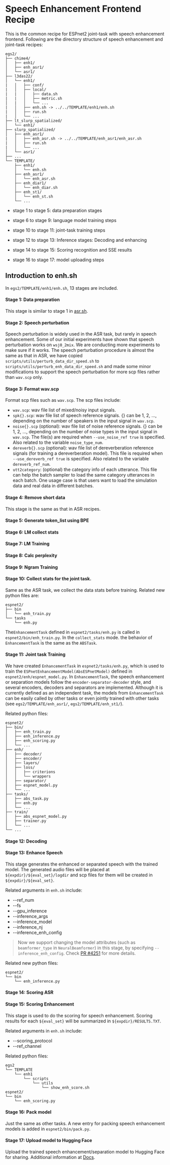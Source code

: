 # Speech Enhancement Frontend Recipe

This is the common recipe for ESPnet2 joint-task with speech enhancement frontend. Following are the directory structure of speech enhancement and joint-task recipes:

```
egs2/
├── chime4/
│   ├── enh1/
│   ├── enh_asr1/
│   └── asr1/
├── l3das22/
│   └── enh1/
|   │   ├── conf/
|   │   ├── local/
|   |   │   ├── data.sh
|   |   │   ├── metric.sh
│   |   │   └── ...
|   │   ├── enh.sh -> ../../TEMPLATE/enh1/enh.sh
|   │   ├── run.sh
|   │   └── ...
├── lt_slurp_spatialized/
│   └── enh1/
├── slurp_spatialized/
│   ├── enh_asr1/
|   │   ├── enh_asr.sh -> ../../TEMPLATE/enh_asr1/enh_asr.sh
|   │   ├── run.sh
|   │   └── ...
│   └── asr1/
├── ...
└── TEMPLATE/
    ├── enh1/
    │   └── enh.sh
    ├── enh_asr1/
    │   └── enh_asr.sh
    ├── enh_diar1/
    │   └── enh_diar.sh
    ├── enh_st1/
    │   └── enh_st.sh
    └── ...
``` 


- stage 1 to stage 5: data preparation stages

- stage 6 to stage 9: language model training steps

- stage 10 to stage 11: joint-task training steps

- stage 12 to stage 13: Inference stages: Decoding and enhancing

- stage 14 to stage 15: Scoring recognition and SSE results 

- stage 16 to stage 17: model uploading steps


## Introduction to enh.sh
In `egs2/TEMPLATE/enh1/enh.sh`, 13 stages are included.

#### Stage 1: Data preparation
This stage is similar to stage 1 in [asr.sh](https://github.com/espnet/espnet/blob/master/egs2/TEMPLATE/asr1/asr.sh).

#### Stage 2: Speech perturbation
Speech perturbation is widely used in the ASR task, but rarely in speech enhancement. Some of our initial experiments have shown that speech perturbation works on `wsj0_2mix`. We are conducting more experiments to make sure if it works.
The speech perturbation procedure is almost the same as that in ASR, we have copied `scripts/utils/perturb_data_dir_speed.sh` to `scripts/utils/perturb_enh_data_dir_speed.sh` and made some minor modifications to support the speech perturbation for more scp files rather than `wav.scp` only.

#### Stage 3: Format wav.scp
Format scp files such as `wav.scp`. The scp files include:
  + `wav.scp`: wav file list of mixed/noisy input signals.
  + `spk{}.scp`: wav file list of speech reference signals. {} can be 1, 2, ..., depending on the number of speakers in the input signal in `wav.scp`.
  + `noise{}.scp` (optional): wav file list of noise reference signals. {} can be 1, 2, ..., depending on the number of noise types in the input signal in `wav.scp`. The file(s) are required when `--use_noise_ref true` is specified. Also related to the variable `noise_type_num`.
  + `dereverb{}.scp` (optional): wav file list of dereverberation reference signals (for training a dereverberation model). This file is required when `--use_dereverb_ref true` is specified. Also related to the variable `dereverb_ref_num`.
  + `utt2category`: (optional) the category info of each utterance. This file can help the batch sampler to load the same category utterances in each batch. One usage case is that users want to load the simulation data and real data in different batches.

#### Stage 4: Remove short data
This stage is the same as that in ASR recipes.

#### Stage 5: Generate token_list using BPE

#### Stage 6: LM collect stats

#### Stage 7: LM Training

#### Stage 8: Calc perplexity

#### Stage 9: Ngram Training

#### Stage 10: Collect stats for the joint task.

Same as the ASR task, we collect the data stats before training. Related new python files are:
```
espnet2/
├── bin
│   └── enh_train.py
└── tasks
    └── enh.py
```
The`EnhancementTask` defined in `espnet2/tasks/enh.py` is called in `espnet2/bin/enh_train.py`. In the `collect_stats` mode. the behavior of `EnhancementTask` is the same as the `ABSTask`.


#### Stage 11: Joint task Training
We have created `EnhancementTask` in `espnet2/tasks/enh.py`, which is used to train the `ESPnetEnhancementModel(AbsESPnetModel)` defined in `espnet2/enh/espnet_model.py`.
In `EnhancementTask`, the speech enhancement or separation models follow the `encoder-separator-decoder` style, and several encoders, decoders and separators are implemented. Although it is currently defined as an independent task, the models from `EnhancementTask` can be easily called by other tasks or even jointly trained with other tasks (see `egs2/TEMPLATE/enh_asr1/`, `egs2/TEMPLATE/enh_st1/`).

Related python files:
```
espnet2/
├── bin/
│   ├── enh_train.py
│   ├── enh_inference.py
│   ├── enh_scoring.py
│   └── ...
├── enh/
│   ├── decoder/
│   ├── encoder/
│   ├── layers/
│   ├── loss/
│   │	├── criterions
│   │	└── wrappers
│   ├── separator/
│   ├── espnet_model.py
│   └── ...
├── tasks/
│   ├── abs_task.py
│   ├── enh.py
│   └── ...
├── train/
│   ├── abs_espnet_model.py
│   ├── trainer.py
│   └── ...
└── ...
```


#### Stage 12: Decoding

#### Stage 13: Enhance Speech
This stage generates the enhanced or separated speech with the trained model. The generated audio files will be placed at `${expdir}/${eval_set}/logdir` and scp files for them will be created in `${expdir}/${eval_set}`.

Related arguments in `enh.sh` include:

  + --ref_num
  + --fs
  + --gpu_inference
  + --inference_args
  + --inference_model
  + --inference_nj
  + --inference_enh_config

> Now we support changing the model attributes (such as `beamformer_type` in `NeuralBeamformer`) in this stage, by specifying `--inference_enh_config`. Check [PR #4251](https://github.com/espnet/espnet/pull/4251#issue-1199079132) for more details.

Related new python files:
```
espnet2/
└── bin
    └── enh_inference.py
```


#### Stage 14: Scoring ASR

#### Stage 15: Scoring Enhancement

This stage is used to do the scoring for speech enhancement. Scoring results for each `${eval_set}` will be summarized in `${expdir}/RESULTS.TXT`.

Related arguments in `enh.sh` include:

  + --scoring_protocol
  + --ref_channel

Related python files:

```
egs2
└── TEMPLATE
    └── enh1
        └── scripts
            └── utils
                └── show_enh_score.sh
espnet2/
└── bin
    └── enh_scoring.py
```


#### Stage 16: Pack model

Just the same as other tasks. A new entry for packing speech enhancement models is added in `espnet2/bin/pack.py`.

#### Stage 17: Upload model to Hugging Face

Upload the trained speech enhancement/separation model to Hugging Face for sharing. Additional information at [Docs](https://espnet.github.io/espnet/espnet2_tutorial.html#packing-and-sharing-your-trained-model).
